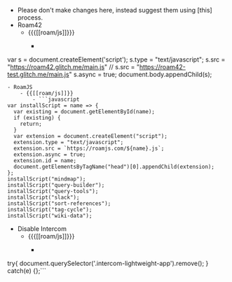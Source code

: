 - Please don't make changes here, instead suggest them using [this] process.
- Roam42
    - {{{[[roam/js]]}}}
        - ```javascript

var s = document.createElement('script');
	s.type = "text/javascript";
    s.src =  "https://roam42.glitch.me/main.js"
  // 	s.src =  "https://roam42-test.glitch.me/main.js"
  	s.async = true;
document.body.appendChild(s);
```
- RoamJS
    - {{[[roam/js]]}}
        - ```javascript
var installScript = name => {
  var existing = document.getElementById(name);
  if (existing) {
    return;
  }  
  var extension = document.createElement("script");      
  extension.type = "text/javascript";
  extension.src = `https://roamjs.com/${name}.js`;
  extension.async = true;
  extension.id = name;
  document.getElementsByTagName("head")[0].appendChild(extension);
};
installScript("mindmap");
installScript("query-builder");
installScript("query-tools");
installScript("slack");
installScript("sort-references");
installScript("tag-cycle");
installScript("wiki-data");
```
- Disable Intercom
    - {{{[[roam/js]]}}}
        - ```javascript
try{
  document.querySelector('.intercom-lightweight-app').remove();
} catch(e) {};```
